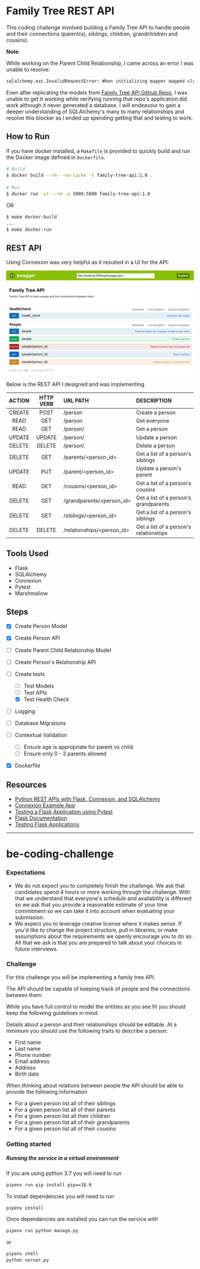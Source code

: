 # Family Tree REST API

This coding challenge involved building a Family Tree API to handle people and their connections (parent(s), siblings, children, grandchildren and cousins).

**Note**:

While working on the Parent Child Relationship, I came across an error I was unable to resolve:

```bash
sqlalchemy.exc.InvalidRequestError: When initializing mapper mapped class, expression failed to locate a name ("name 'parentchildrelation' is not defined"). If this is a class name, consider adding this relationship() to the <class 'family_tree.data.people.Person'> class after both dependent classes have been defined.
```

Even after replicating the models from [Family Tree API Github Repo](https://github.com/alysivji/flask-family-tree-api), I was unable to get it working while verifying running that repo's application did work although it never generated a database. I will endeavour to gain a deeper understanding of SQLAlchemy's many to many relationships and resolve this blocker as I ended up spending getting that and testing to work.

## How to Run

If you have docker installed, a `Makefile` is provided to quickly build and run the Docker image defined in `Dockerfile`.

```bash
# Build
$ docker build --rm --no-cache -t family-tree-api:1.0 .

# Run
$ docker run -it --rm -p 5000:5000 family-tree-api:1.0
```

OR

```bash
$ make docker-build
...
$ make docker-run
```

## REST API

Using Connexion was very helpful as it resulted in a UI for the API:

![REST API Swagger UI](img/family-tree-api-swagger-ui.png)


Below is the REST API I designed and was implementing.

| ACTION | HTTP VERB | URL PATH                   | DESCRIPTION                            |
| :----: | :-------: | :------------------------- | :------------------------------------- |
| CREATE |   POST    | /person                    | Create a person                        |
|  READ  |    GET    | /person                    | Get everyone                           |
|  READ  |    GET    | /person/<id>               | Get a person                           |
| UPDATE |  UPDATE   | /person/<id>               | Update a person                        |
| DELETE |  DELETE   | /person/<id>               | Delete a person                        |
| DELETE |    GET    | /parents/<person_id>       | Get a list of a person's siblings      |
| UPDATE |    PUT    | /parent/<person_id>        | Update a person's parent               |
|  READ  |    GET    | /cousins/<person_id>       | Get a list of a person's cousins       |
| DELETE |    GET    | /grandparents/<person_id>  | Get a list of a person's grandparents  |
| DELETE |    GET    | /siblings/<person_id>      | Get a list of a person's siblings      |
| DELETE |  DELETE   | /relationships/<person_id> | Get a list of a person's relationships |


## Tools Used

- Flask
- SQLAlchemy
- Connexion
- Pytest
- Marshmallow

## Steps

- [x] Create Person Model
- [x] Create Person API
- [ ] Create Parent Child Relationship Model
- [ ] Create Person's Relationship API
- [ ] Create tests
  - [ ] Test Models
  - [ ] Test APIs
  - [x] Test Health Check
- [ ] Logging
- [ ] Database Migrations
- [ ] Contextual Validation 
  - [ ] Ensure age is appropriate for parent vs child
  - [ ] Ensure only 0 - 2 parents allowed
- [x] Dockerfile


## Resources

- [Python REST APIs with Flask, Connexion, and SQLAlchemy](https://realpython.com/flask-connexion-rest-api/)
- [Connexion Example App](https://github.com/hjacobs/connexion-example)
- [Testing a Flask Application using Pytest](https://www.patricksoftwareblog.com/testing-a-flask-application-using-pytest/)
- [Flask Documentation](https://flask.palletsprojects.com/en/1.1.x/)
- [Testing Flask Applications](https://flask.palletsprojects.com/en/1.1.x/testing/)

----

# be-coding-challenge

### Expectations
- We do not expect you to completely finish the challenge. We ask that candidates spend 4 hours or more working through the challenge. With that we understand that everyone's schedule and availability is different so we ask that you provide a reasonable estimate of your time commitment so we can take it into account when evaluating your submission.
- We expect you to leverage creative license where it makes sense. If you'd like to change the project structure, pull in libraries, or make assumptions about the requirements we openly encourage you to do so. All that we ask is that you are prepared to talk about your choices in future interviews. 

### Challenge
For this challenge you will be implementing a family tree API.

The API should be capable of keeping track of people and the connections between them.

While you have full control to model the entities as you see fit you should keep the following guidelines in mind.

Details about a person and their relationships should be editable. At a minimum you should use the following traits to describe a person: 
- First name
- Last name
- Phone number
- Email address
- Address
- Birth date

When thinking about relations between people the API should be able to provide the following information
- For a given person list all of their siblings
- For a given person list all of their parents
- For a given person list all their children
- For a given person list all of their grandparents
- For a given person list all of their cousins

### Getting started

##### Running the service in a virtual environment
If you are using python 3.7 you will need to run
```bash
pipenv run pip install pip==18.0
```

To install dependencies you will need to run
```bash
pipenv install
```

Once dependencies are installed you can run the service with
```bash
pipenv run python manage.py
```
or
```bash
pipenv shell
python server.py
```